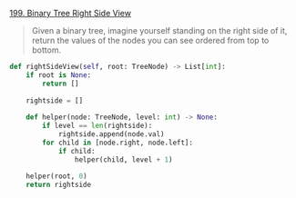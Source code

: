 [199. Binary Tree Right Side View](https://leetcode.com/problems/binary-tree-right-side-view)


> Given a binary tree, imagine yourself standing on the right side of it, return the values of the nodes you can see ordered from top to bottom.

```python
def rightSideView(self, root: TreeNode) -> List[int]: 
    if root is None: 
        return [] 
        
    rightside = [] 
        
    def helper(node: TreeNode, level: int) -> None: 
        if level == len(rightside): 
            rightside.append(node.val) 
        for child in [node.right, node.left]: 
            if child: 
                helper(child, level + 1) 
                
    helper(root, 0) 
    return rightside
```
